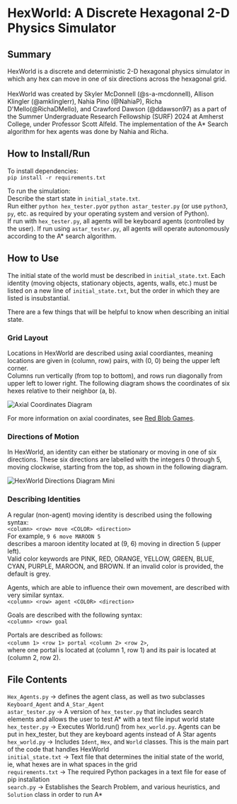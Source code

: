 # HexWorld: A Discrete Hexagonal 2-D Physics Simulator

## Summary
HexWorld is a discrete and deterministic 2-D hexagonal physics simulator in which any hex can move in one of six directions across the hexagonal grid. <br/>
<br/>
HexWorld was created by Skyler McDonnell (@s-a-mcdonnell), Allison Klingler (@amklinglerr), Nahia Pino (@NahiaP), Richa D'Mello(@RichaDMello), and Crawford Dawson (@ddawson97) as a part of the Summer Undergraduate Research Fellowship (SURF) 2024 at Amherst College, under Professor Scott Alfeld.
The implementation of the A* Search algorithm for hex agents was done by Nahia and Richa.

## How to Install/Run
To install dependencies: <br/>
`pip install -r requirements.txt` <br/>

To run the simulation: <br/>
Describe the start state in `initial_state.txt`. <br/>
Run either `python hex_tester.py`or `python astar_tester.py` (or use `python3`, `py`, etc. as required by your operating system and version of Python).<br/>
If run with `hex_tester.py`, all agents will be keyboard agents (controlled by the user). If run using `astar_tester.py`, all agents will operate autonomously according to the A* search algorithm.

## How to Use
The initial state of the world must be described in `initial_state.txt`. Each identity (moving objects, stationary objects, agents, walls, etc.) must be listed on a new line of `initial_state.txt`, but the order in which they are listed is insubstantial. <br/>

There are a few things that will be helpful to know when describing an initial state.<br/>

### Grid Layout

Locations in HexWorld are described using axial coordiantes, meaning locations are given in (column, row) pairs, with (0, 0) being the upper left corner.<br/>
Columns run vertically (from top to bottom), and rows run diagonally from upper left to lower right. The following diagram shows the coordinates of six hexes relative to their neighbor (a, b).<br/>

![Axial Coordinates Diagram](https://github.com/user-attachments/assets/40e0914d-c927-47d9-afba-3eb113ffb882)

For more information on axial coordinates, see [Red Blob Games](https://www.redblobgames.com/grids/hexagons/#:~:text=Axial%20coordinates).

### Directions of Motion
In HexWorld, an identity can either be stationary or moving in one of six directions. These six directions are labelled with the integers 0 through 5, moving clockwise, starting from the top, as shown in the following diagram. <br/>

![HexWorld Directions Diagram Mini](https://github.com/user-attachments/assets/c7b64bcd-9208-4e76-b61d-048874a3facb)



### Describing Identities

A regular (non-agent) moving identity is described using the following syntax: <br/>
`<column> <row> move <COLOR> <direction>` <br/>
For example, `9 6 move MAROON 5` <br/> describes a maroon identity located at (9, 6) moving in direction 5 (upper left). <br/>
Valid color keywords are PINK, RED, ORANGE, YELLOW, GREEN, BLUE, CYAN, PURPLE, MAROON, and BROWN. If an invalid color is provided, the default is grey.<br/>

Agents, which are able to influence their own movement, are described with very similar syntax.<br/>
`<column> <row> agent <COLOR> <direction>`<br/>

Goals are described with the following syntax:<br/>
`<column> <row> goal`<br/>

Portals are described as follows:<br/>
`<column 1> <row 1> portal <column 2> <row 2>`,<br/>
where one portal is located at (column 1, row 1) and its pair is located at (column 2, row 2).

## File Contents

`Hex_Agents.py` -> defines the agent class, as well as two subclasses `Keyboard_Agent` and `A_Star_Agent` <br/>
`astar_tester.py` -> A version of `hex_tester.py` that includes search elements and allows the user to test A* with a text file input world state<br/>
`hex_tester.py` -> Executes World.run() from `hex_world.py`. Agents can be put in hex_tester, but they are keyboard agents instead of A Star agents <br/>
`hex_world.py` -> Includes `Ident`, `Hex`, and `World` classes. This is the main part of the code that handles HexWorld <br/>
`initial_state.txt` -> Text file that determines the initial state of the world, ie, what hexes are in what spaces in the grid <br/>
`requirements.txt` -> The required Python packages in a text file for ease of pip installation <br/>
`search.py` -> Establishes the Search Problem, and various heuristics, and `Solution` class in order to run A*<br/>
